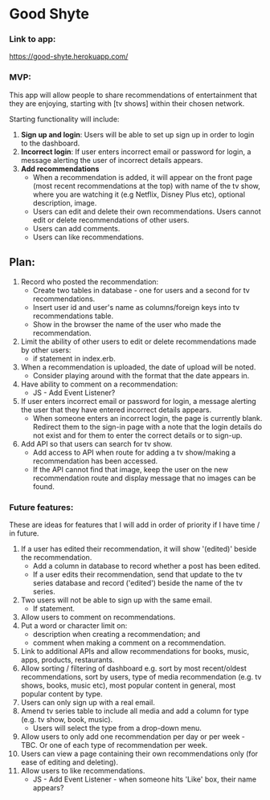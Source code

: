 # Good Shyte

### Link to app:
https://good-shyte.herokuapp.com/

### MVP: 
This app will allow people to share recommendations of entertainment that they are enjoying, starting with [tv shows] within their chosen network.

Starting functionality will include:
1. <b>Sign up and login</b>: Users will be able to set up sign up in order to login to the dashboard.
2. <b>Incorrect login</b>: If user enters incorrect email or password for login, a message alerting the user of incorrect details appears.
3. <b>Add recommendations</b>
    - When a recommendation is added, it will appear on the front page (most recent recommendations at the top) with name of the tv show, where you are watching it (e.g Netflix, Disney Plus etc), optional description, image.
    - Users can edit and delete their own recommendations. Users cannot edit or delete recommendations of other users.
    - Users can add comments.
    - Users can like recommendations.

## Plan:
1. Record who posted the recommendation:
    - Create two tables in database - one for users and a second for tv recommendations. 
    - Insert user id and user's name as columns/foreign keys into tv recommendations table.
    - Show in the browser the name of the user who made the recommendation.
2. Limit the ability of other users to edit or delete recommendations made by other users:
    - if statement in index.erb.
3. When a recommendation is uploaded, the date of upload will be noted.
    - Consider playing around with the format that the date appears in.
4. Have ability to comment on a recommendation:
    - JS - Add Event Listener?
5. If user enters incorrect email or password for login, a message alerting the user that they have entered incorrect details appears.
    - When someone enters an incorrect login, the page is currently blank. Redirect them to the sign-in page with a note that the login details do not exist and for them to enter the correct details or to sign-up.
6. Add API so that users can search for tv show.
    - Add access to API when route for adding a tv show/making a recommendation has been accessed.
    - If the API cannot find that image, keep the user on the new recommendation route and display message that no images can be found.

### Future features:
These are ideas for features that I will add in order of priority if I have time / in future.
1. If a user has edited their recommendation, it will show '(edited)' beside the recommendation.
    - Add a column in database to record whether a post has been edited.
    - If a user edits their recommendation, send that update to the tv series database and record ('edited') beside the name of the tv series.
2. Two users will not be able to sign up with the same email.
    - If statement.
3. Allow users to comment on recommendations.
4. Put a word or character limit on:
    - description when creating a recommendation; and
    - comment when making a comment on a recommendation.
4. Link to additional APIs and allow recommendations for books, music, apps, products, restaurants.
5. Allow sorting / filtering of dashboard e.g. sort by most recent/oldest recommendations, sort by users, type of media recommendation (e.g. tv shows, books, music etc), most popular content in general, most popular content by type.
6. Users can only sign up with a real email.
7. Amend tv series table to include all media and add a column for type (e.g. tv show, book, music).
    - Users will select the type from a drop-down menu.
8. Allow users to only add one recommendation per day or per week - TBC. Or one of each type of recommendation per week.
9. Users can view a page containing their own recommendations only (for ease of editing and deleting).
10. Allow users to like recommendations. 
    - JS - Add Event Listener - when someone hits 'Like' box, their name appears?